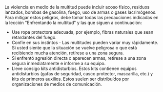 [Title]: # (Enfrentando la violencia)
[Order]: # (8)

La violencia en medio de la multitud puede incluir acoso físico, residuos lanzados, bombas de gasolina, fuego, uso de armas o gases lacrimógenos. Para mitigar estos peligros, debe tomar todas las precauciones indicadas en la lección "Enfrentando la multitud" y las que siguen a continuación:

*   Use ropa protectora adecuada, por ejemplo, fibras naturales que sean retardantes del fuego.
*   Confíe en sus instintos - Las multitudes pueden variar muy rápidamente. Si usted siente que la situación se vuelve peligrosa o que está recibiendo mucha atención, retírese a una zona segura.
*   Si enfrentó agresión directa o aparecen armas, retírese a una zona segura inmediatamente e informe a su equipo.
*   Lleve consigo kits antidisturbios. Estos kits contienen equipos antidisturbios (gafas de seguridad, casco protector, mascarilla, etc.) y kits de primeros auxilios. Estos suelen ser distribuídos por organizaciones de medios de comunicación.